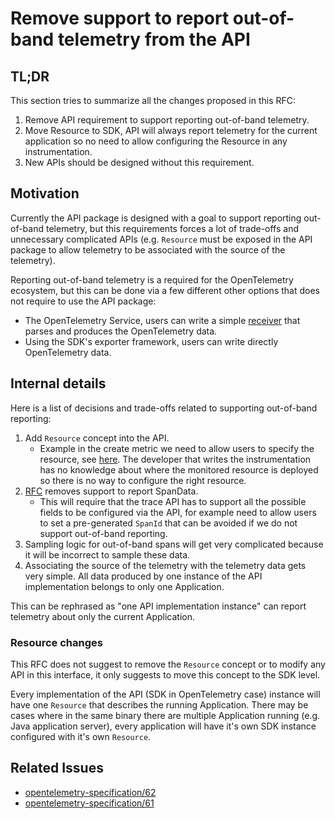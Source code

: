 # Remove support to report out-of-band telemetry from the API

## TL;DR

This section tries to summarize all the changes proposed in this RFC:

1. Remove API requirement to support reporting out-of-band telemetry.
2. Move Resource to SDK, API will always report telemetry for the current application so no need to
allow configuring the Resource in any instrumentation.
3. New APIs should be designed without this requirement.

## Motivation

Currently the API package is designed with a goal to support reporting out-of-band telemetry, but
this requirements forces a lot of trade-offs and unnecessary complicated APIs (e.g. `Resource` must
be exposed in the API package to allow telemetry to be associated with the source of the telemetry).

Reporting out-of-band telemetry is a required for the OpenTelemetry ecosystem, but this can be done
via a few different other options that does not require to use the API package:

* The OpenTelemetry Service, users can write a simple [receiver][otelsvc-receiver] that parses and
produces the OpenTelemetry data.
* Using the SDK's exporter framework, users can write directly OpenTelemetry data.

## Internal details

Here is a list of decisions and trade-offs related to supporting out-of-band reporting:

1. Add `Resource` concept into the API.
   * Example in the create metric we need to allow users to specify the resource, see
   [here][create-metric]. The developer that writes the instrumentation has no knowledge about where
   the monitored resource is deployed so there is no way to configure the right resource.
2. [RFC](./trace/0002-remove-spandata.md) removes support to report SpanData.
   * This will require that the trace API has to support all the possible fields to be configured
   via the API, for example need to allow users to set a pre-generated `SpanId` that can be avoided
   if we do not support out-of-band reporting.
3. Sampling logic for out-of-band spans will get very complicated because it will be incorrect to
sample these data.
4. Associating the source of the telemetry with the telemetry data gets very simple. All data
produced by one instance of the API implementation belongs to only one Application.

This can be rephrased as "one API implementation instance" can report telemetry about only the
current Application.

### Resource changes

This RFC does not suggest to remove the `Resource` concept or to modify any API in this interface,
it only suggests to move this concept to the SDK level.

Every implementation of the API (SDK in OpenTelemetry case) instance will have one `Resource` that
describes the running Application. There may be cases where in the same binary there are multiple
Application running (e.g. Java application server), every application will have it's own SDK
instance configured with it's own `Resource`.

## Related Issues

* [opentelemetry-specification/62](https://github.com/open-telemetry/opentelemetry-specification/issues/62)
* [opentelemetry-specification/61](https://github.com/open-telemetry/opentelemetry-specification/issues/61)

[otelsvc-receiver]: https://github.com/open-telemetry/opentelemetry-collector#config-receivers
[create-metric]: https://github.com/open-telemetry/opentelemetry-specification/blob/main/specification/metrics/api.md#get-a-meter
